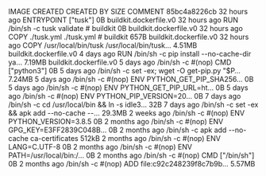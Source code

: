 IMAGE               CREATED             CREATED BY                                      SIZE                COMMENT
85bc4a8226cb        32 hours ago        ENTRYPOINT ["tusk"]                             0B                  buildkit.dockerfile.v0
<missing>           32 hours ago        RUN /bin/sh -c tusk validate # buildkit         0B                  buildkit.dockerfile.v0
<missing>           32 hours ago        COPY ./tusk.yml ./tusk.yml # buildkit           657B                buildkit.dockerfile.v0
<missing>           32 hours ago        COPY /usr/local/bin/tusk /usr/local/bin/tusk…   4.51MB              buildkit.dockerfile.v0
<missing>           4 days ago          RUN /bin/sh -c pip install --no-cache-dir ya…   7.19MB              buildkit.dockerfile.v0
<missing>           5 days ago          /bin/sh -c #(nop)  CMD ["python3"]              0B
<missing>           5 days ago          /bin/sh -c set -ex;   wget -O get-pip.py "$P…   7.24MB
<missing>           5 days ago          /bin/sh -c #(nop)  ENV PYTHON_GET_PIP_SHA256…   0B
<missing>           5 days ago          /bin/sh -c #(nop)  ENV PYTHON_GET_PIP_URL=ht…   0B
<missing>           5 days ago          /bin/sh -c #(nop)  ENV PYTHON_PIP_VERSION=20…   0B
<missing>           7 days ago          /bin/sh -c cd /usr/local/bin  && ln -s idle3…   32B
<missing>           7 days ago          /bin/sh -c set -ex  && apk add --no-cache --…   29.3MB
<missing>           2 weeks ago         /bin/sh -c #(nop)  ENV PYTHON_VERSION=3.8.5     0B
<missing>           2 months ago        /bin/sh -c #(nop)  ENV GPG_KEY=E3FF2839C048B…   0B
<missing>           2 months ago        /bin/sh -c apk add --no-cache ca-certificates   512kB
<missing>           2 months ago        /bin/sh -c #(nop)  ENV LANG=C.UTF-8             0B
<missing>           2 months ago        /bin/sh -c #(nop)  ENV PATH=/usr/local/bin:/…   0B
<missing>           2 months ago        /bin/sh -c #(nop)  CMD ["/bin/sh"]              0B
<missing>           2 months ago        /bin/sh -c #(nop) ADD file:c92c248239f8c7b9b…   5.57MB
